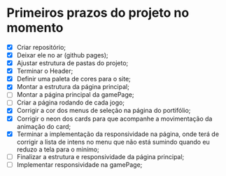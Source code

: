 # Primeiros prazos do projeto no momento

- [x] Criar repositório;
- [x] Deixar ele no ar (github pages);
- [x] Ajustar estrutura de pastas do projeto;
- [x] Terminar o Header;
- [x] Definir uma paleta de cores para o site;
- [x] Montar a estrutura da página principal;
- [ ] Montar a página principal da gamePage;
- [ ] Criar a página rodando de cada jogo;
- [x] Corrigir a cor dos menus de seleção na página do portifólio;
- [x] Corrigir o neon dos cards para que acompanhe a movimentação da animação do card;
- [x] Terminar a implementação da responsividade na página, onde terá de corrigir a lista de intens no menu que não está sumindo quando eu reduzo a tela para o minímo;
- [ ] Finalizar a estrutura e responsividade da página principal;
- [ ] Implementar responsividade na gamePage;